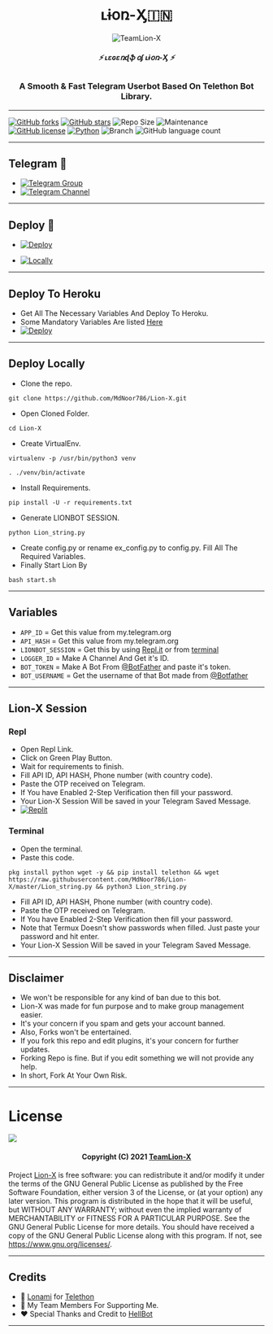 <h1 align="center">
  <b>ʟɨօռ-Ӽ🇮🇳</b>
</h1>

<p align="center">
  <img src="https://telegra.ph/file/a74938c33a694dbe0c015.jpg" alt="TeamLion-X">
</p>

<h6 align="center">
  <b>⚡ ʟɛɢɛռɖֆ օʄ ʟɨօռ-Ӽ ⚡</b>
</h6>

<h3 align="center">
  <b>A Smooth & Fast Telegram Userbot Based On Telethon Bot Library.</b>
</h3>

------
[![GitHub forks](https://img.shields.io/github/forks/TeamLion-X/Lion-X?&style=flat-square&logo=github)](https://github.com/TeamLion-X/Lion-X/fork)
[![GitHub stars](https://img.shields.io/github/stars/TeamLion-X/Lion-X?&style=flat-square&logo=github)](https://github.com/TeamLion-X/Lion-X/stargazers)
![Repo Size](https://img.shields.io/github/repo-size/TeamLion-X/Lion-X?&style=flat-square&logo=github)
![Maintenance](https://img.shields.io/badge/Maintained%3F-yes-green?&style=flat-square)
[![GitHub license](https://img.shields.io/github/license/TeamLion-X/Lion-X?&style=flat-square&logo=github)](https://github.com/TeamLion-X/Lion-X/blob/master/LICENSE)
[![Python](https://img.shields.io/badge/Python-v3.9-blue)](https://www.python.org/)
![Branch](https://img.shields.io/badge/Branch-Master-orange)
![GitHub language count](https://img.shields.io/github/languages/count/TeamLion-X/Lion-X?color=Pink&label=Language&style=flat-square)

------
## Telegram 🏪
- [![Telegram Group](https://img.shields.io/badge/Telegram-Group-brightgreen)](https://t.me/LionXSupport)
- [![Telegram Channel](https://img.shields.io/badge/Telegram-Channel-brightgreen)](https://t.me/LionxUpdates)

------
## Deploy 🚀
- [![Deploy]()](#Deploy-To-Heroku)

- [![Locally]()](#Deploy-Locally)

-----
## Deploy To Heroku
- Get All The Necessary Variables And Deploy To Heroku.
- Some Mandatory Variables Are listed [Here](#Variables)
- [![Deploy](https://www.herokucdn.com/deploy/button.svg)](https://heroku.com/deploy?template=https://github.com/TeamLion-X/Lion)

------
## Deploy Locally

- Clone the repo. 

`git clone https://github.com/MdNoor786/Lion-X.git`
- Open Cloned Folder.

`cd Lion-X`
- Create VirtualEnv.

`virtualenv -p /usr/bin/python3 venv`

`. ./venv/bin/activate`
- Install Requirements.

`pip install -U -r requirements.txt`
- Generate LIONBOT SESSION.

`python Lion_string.py`
- Create config.py or rename ex_config.py to config.py. Fill All The Required Variables.
- Finally Start Lion By

`bash start.sh`

------
## Variables

- `APP_ID`  =  Get this value from my.telegram.org
- `API_HASH`  =  Get this value from my.telegram.org
- `LIONBOT_SESSION`  =  Get this by using [Repl.it](#Repl) or from [terminal](#Terminal)
- `LOGGER_ID`  =  Make A Channel And Get it's ID.
- `BOT_TOKEN`  =  Make A Bot From [@BotFather](https://t.me/botfather) and paste it's token.
- `BOT_USERNAME`  =  Get the username of that Bot made from [@Botfather](https://t.me/botfather)

------
## Lion-X Session

### Repl
- Open Repl Link.
- Click on Green Play Button.
- Wait for requirements to finish.
- Fill API ID, API HASH, Phone number (with country code).
- Paste the OTP received on Telegram.
- If You have Enabled 2-Step Verification then fill your password.
- Your Lion-X Session Will be saved in your Telegram Saved Message.
- [![Replit]()](https://replit.com/@TheLion-X/Lion-X?v=1)

### Terminal
- Open the terminal.
- Paste this code.

`pkg install python wget -y && pip install telethon && wget https://raw.githubusercontent.com/MdNoor786/Lion-X/master/Lion_string.py && python3 Lion_string.py`
- Fill API ID, API HASH, Phone number (with country code).
- Paste the OTP received on Telegram.
- If You have Enabled 2-Step Verification then fill your password.
- Note that Termux Doesn't show passwords when filled. Just paste your password and hit enter.
- Your Lion-X Session Will be saved in your Telegram Saved Message.

------
## Disclaimer
- We won't be responsible for any kind of ban due to this bot.
- Lion-X was made for fun purpose and to make group management easier.
- It's your concern if you spam and gets your account banned.
- Also, Forks won't be entertained.
- If you fork this repo and edit plugins, it's your concern for further updates.
- Forking Repo is fine. But if you edit something we will not provide any help.
- In short, Fork At Your Own Risk.

------
# License

![](https://www.gnu.org/graphics/agplv3-with-text-162x68.png)

<h4 align="center">Copyright (C) 2021 <a href="https://github.com/TeamLion-X">TeamLion-X</a></h4>

Project [Lion-X](https://github.com/TeamLion-X/Lion-X) is free software: you can redistribute it and/or modify
it under the terms of the GNU General Public License as published by
the Free Software Foundation, either version 3 of the License, or
(at your option) any later version.
This program is distributed in the hope that it will be useful,
but WITHOUT ANY WARRANTY; without even the implied warranty of
MERCHANTABILITY or FITNESS FOR A PARTICULAR PURPOSE.  See the
GNU General Public License for more details.
You should have received a copy of the GNU General Public License
along with this program. If not, see <https://www.gnu.org/licenses/>.

------
## Credits

- 💖 [Lonami](https://github.com/Lonami) for [Telethon](https://github.com/LonamiWebs/Telethon)
- 💖 My Team Members For Supporting Me.
- ❤️ Special Thanks and Credit to [HellBot](https://GitHub.com/the-hellbot/hellbot)
------
